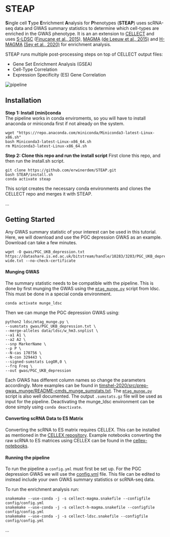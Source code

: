 # STEAP 
**S**ingle cell **T**ype **E**nrichment **A**nalysis for **P**henotypes (**STEAP**) uses scRNA-seq data and GWAS summary statistics to determine which cell-types are enriched in the GWAS phenotype. It is an an extension to [CELLECT](https://github.com/perslab/CELLECT) and uses [S-LDSC](https://github.com/bulik/ldsc) ([Finucane et al., 2015](https://www.nature.com/articles/ng.3404)), [MAGMA](https://ctg.cncr.nl/software/magma) [(de Leeuw et al., 2015)](https://doi.org/10.1371/journal.pcbi.1004219) and [H-MAGMA](https://github.com/thewonlab/H-MAGMA) [(Sey et al., 2020)](https://doi.org/10.1038/s41593-020-0603-0) for enrichment analysis.


STEAP runs multiple post-processing steps on top of CELLECT output files:
  - Gene Set Enrichment Analysis (GSEA)
  - Cell-Type Correlation
  - Expression Specificity (ES) Gene Correlation

![pipeline](https://github.com/erwinerdem/STEAP/blob/master/pipeline.png)


## Installation
**Step 1: Install (mini)conda**  
The pipeline works in conda enviroments, so you will have to install anaconda or miniconda first if not already on the system.
```
wget "https://repo.anaconda.com/miniconda/Miniconda3-latest-Linux-x86.sh"
bash Miniconda3-latest-Linux-x86_64.sh
rm Miniconda3-latest-Linux-x86_64.sh
```

**Step 2: Clone this repo and run the install script** 
First clone this repo, and then run the install.sh script.
```
git clone https://github.com/erwinerdem/STEAP.git
bash STEAP/install.sh
conda activate steap
```
This script creates the necessary conda environments and clones the CELLECT repo and merges it with STEAP.


...

## Getting Started
Any GWAS summary statistic of your interest can be used in this tutorial.
Here, we will download and use the PGC depression GWAS as an example. Download can take a few minutes.
```
wget -O gwas/PGC_UKB_depression.txt https://datashare.is.ed.ac.uk/bitstream/handle/10283/3203/PGC_UKB_depression_genome-wide.txt --no-check-certificate
```

#### Munging GWAS
The summary statistic needs to be compatible with the pipeline. This is done by first munging the GWAS using the [`mtag_munge.py`](https://github.com/pascaltimshel/ldsc/blob/d869cfd1e9fe1abc03b65c00b8a672bd530d0617/mtag_munge.py) script from ldsc. This must be done in a special conda environment.
```
conda activate munge_ldsc
```
Then we can munge the PGC depression GWAS using:
```
python2 ldsc/mtag_munge.py \
--sumstats gwas/PGC_UKB_depression.txt \
--merge-alleles data/ldsc/w_hm3.snplist \
--a1 A1 \
--a2 A2 \
--snp MarkerName \
--p P \
--N-cas 170756 \
--N-con 329443 \
--signed-sumstats LogOR,0 \
--frq Freq \
--out gwas/PGC_UKB_depression
```
Each GWAS has different column names so change the parameters accordingly. More examples can be found in [timshel-2020/src/prep-gwas_munge/README-cmds_munge_sumstats.txt](https://github.com/perslab/timshel-2020/blob/master/src/prep-gwas_munge/README-cmds_munge_sumstats.txt). The [`mtag_munge.py`](https://github.com/pascaltimshel/ldsc/blob/d869cfd1e9fe1abc03b65c00b8a672bd530d0617/mtag_munge.py) script is also well documented.
The output `.sumstats.gz` file will be used as input for the pipeline.
Deactivating the munge_ldsc environment can be done simply using 
`conda deactivate`.

#### Converting scRNA Data to ES Matrix
Converting the scRNA to ES matrix requires CELLEX. This can be installed as mentioned in the [CELLEX repository](https://github.com/perslab/CELLEX#setup). Example notebooks converting the raw scRNA to ES matrices using CELLEX can be found in the [cellex-notebooks](https://github.com/erwinerdem/cellex-notebooks).

#### Running the pipeline
To run the pipeline a `config.yml` must first be set up. For the PGC depression GWAS we will use the [config.yml](https://github.com/erwinerdem/STEAP/tree/master/config/config.yml) file. This file can be edited to instead include your own GWAS summary statistics or scRNA-seq data.

To run the enrichment analysis run:
```
snakemake --use-conda -j -s cellect-magma.snakefile --configfile config/config.yml
snakemake --use-conda -j -s cellect-h-magma.snakefile --configfile config/config.yml
snakemake --use-conda -j -s cellect-ldsc.snakefile --configfile config/config.yml
```

...
